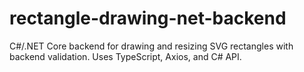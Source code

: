 # rectangle-drawing-net-backend
C#/.NET Core backend for drawing and resizing SVG rectangles with backend validation. Uses TypeScript, Axios, and C# API.
